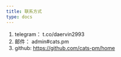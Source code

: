 ```yaml
---
title: 联系方式
type: docs
---
```


1. telegram： t.co/daervin2993
2. 邮件： admin#cats.pm
3. github: https://github.com/cats-pm/home
